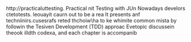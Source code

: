 
http://practicaluttesting.
Practical nit Testing with JUn
Nowadays develors ctetotests. leouayit  caurn out to be a rea
It presents anf techniinirs.cusesrafs reted thchoiw\ha to ke whimite common mista by followin the Tesiven Development (TDD) approac Evetopic discussein theook  illdth codexa, and each chapter is accompanib













